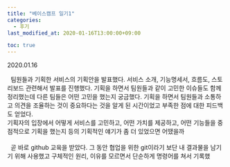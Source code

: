 ```yaml
---
title: "베이스캠프 일기1"
categories: 
  - 후기
last_modified_at: 2020-01-16T13:00:00+09:00

toc: true
---
```

2020.01.16

&nbsp; 팀원들과 기획한 서비스의 기획안을 발표했다. 서비스 소개, 기능명세서, 흐름도, 스토리보드 관련해서 발표를 진행했다. 기획을 하면서 팀원들과 같이 고민한 이슈들도 함께 정리했는데 다른 팀들은 어떤 고민을 했는지 궁금했다. 기획을 하면서 팀원들과 소통하고 의견을 조율하는 것이 중요하다는 것을 알게 된 시간이었고 부족한 점에 대한 피드백도 얻었다.
<br>
기획자의 입장에서 어떻게 서비스를 고민하고, 어떤 가치를 제공하고, 어떤 기능들을 중점적으로 기획을 했는지 등의 
기획적인 얘기가 좀 더 있었으면 어땠을까 
<br>
<br>
&nbsp; 곧 바로 github 교육을 받았다. 그 동안 협업을 위한 git이라기 보단 내 결과물을 남기기 위해 사용했고 구체적인 원리, 이유를 모르면서 단순하게 명령어를 쳐서 기록했
